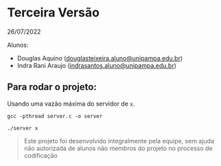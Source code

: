 
# Terceira Versão
26/07/2022

Alunos: 
- Douglas Aquino (douglasteixeira.aluno@unipampa.edu.br)
- Indra Rani Araujo (indrasantos.aluno@unipampa.edu.br)

## Para rodar o projeto: 

Usando uma vazão máxima do servidor de `x`.
```
gcc -pthread server.c -o server 

./server x

````

> Este projeto foi desenvolvido integralmente pela equipe, sem ajuda não autorizada de alunos não membros do projeto no processo de codificação
